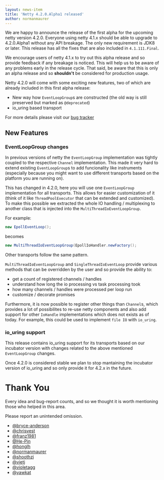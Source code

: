 ```yaml
---
layout: news-item
title: 'Netty 4.2.0.Alpha1 released'
author: normanmaurer
---
```


We are happy to announce the release of the first alpha for the upcoming netty version 4.2.0. Everyone using netty 4.1.x should be able to upgrade to 4.2.0.Alpha1 without any API breakage. The only new requirement is JDK8 or later. This release has all the fixes that are also included in `4.1.111.Final`.

We encourage users of netty 4.1.x to try out this alpha release and so provide feedback if any breakage is noticed. This will help us to be  aware of any problems early in the release cycle. That said, be aware that this is only an alpha release and so __shouldn't__ be considered for production usage.

Netty 4.2.0 will come with some exciting new features, two of which are already included in this first alpha release:

* New way how `EventLoopGroup`s are constructed (the old way is still preserved but marked as `@deprecated`)
* io_uring based transport

For more details please visit our [bug tracker](https://github.com/netty/netty/milestone/291?closed=1)


## New Features

### EventLoopGroup changes
In previous versions of netty the `EventLoopGroup` implementation was tightly coupled to the respective `Channel` implementation. This made it very hard to extend existing `EventLoopGroup`s to add funcionality like instruments (especially because you might want to use different transports based on the platform you are running on).

This has changed in 4.2.0, here you will use one `EventLoopGroup` implementation for all transports. This allows for easier customization of it (think of it like `ThreadPoolExecutor` that can be extended and customized). To make this possible we extracted the whole IO handling / multiplexing to another class that is injected into the `MultiThreadIoEventLoopGroup`. 

For example:

```java
new EpollEventLoop();
```

becomes

```java
new MultiThreadIoEventLoopGroup(EpollIoHandler.newFactory();
```

Other transports follow the same pattern.

`MultiThreadIoEventLoopGroup` and `SingleThreadIoEventLoop` provide various methods that can be overridden by the user and so provide the ability to:

* get a count of registered channels / handles
* understand how long the io processing vs task processing took
* how many channels / handles were processed per loop run
* customize / decorate promises

Furthermore, it is now possible to register other things than `Channel`s, which provides a lot of possibilites to re-use netty components and also add support for other `IoHandle` implementations which does not exists as of today. For example, this could be used to implement `file IO` with `io_uring`.

### io_uring support
This release contains io_uring support for its transports based on our incubator version with changes related to the above mentioned `EventLoopGroup` changes. 

Once 4.2.0 is considered stable we plan to stop mantaining the incubator version of io_uring and so only provide it for 4.2.x in the future.

# Thank You

Every idea and bug-report counts, and so we thought it is worth mentioning those who helped in this area.

Please report an unintended omission.

* [@bryce-anderson](https://github.com/bryce-anderson)
* [@chrisvest](https://github.com/chrisvest)
* [@franz1981](https://github.com/franz1981)
* [@He-Pin](https://github.com/He-Pin)
* [@honglh](https://github.com/honglh)
* [@normanmaurer](https://github.com/normanmaurer)
* [@shoothzj](https://github.com/shoothzj)
* [@vietj](https://github.com/vietj)
* [@violetagg](https://github.com/violetagg)
* [@yawkat](https://github.com/yawkat)

